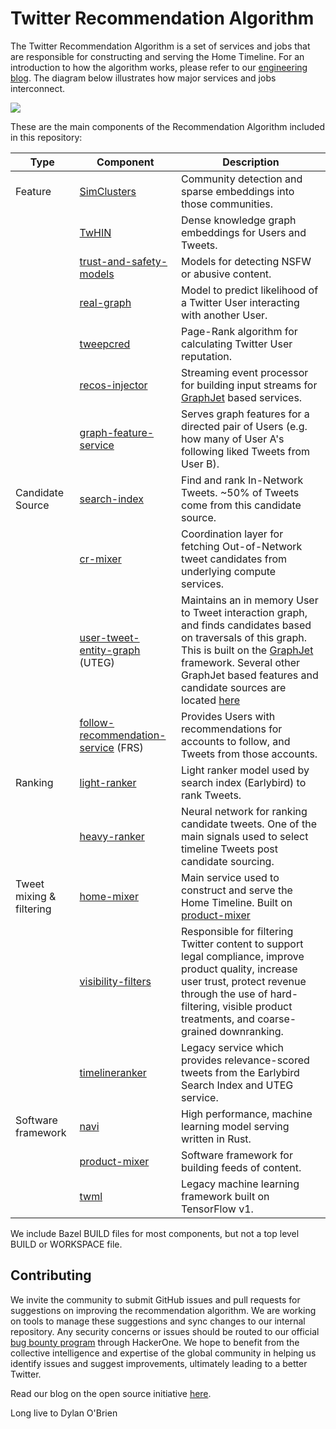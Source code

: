 # Twitter Recommendation Algorithm

The Twitter Recommendation Algorithm is a set of services and jobs that are responsible for constructing and serving the
Home Timeline. For an introduction to how the algorithm works, please refer to our [engineering blog](https://blog.twitter.com/engineering/en_us/topics/open-source/2023/twitter-recommendation-algorithm). The
diagram below illustrates how major services and jobs interconnect.

![](docs/system-diagram.png)

These are the main components of the Recommendation Algorithm included in this repository:

| Type                     | Component                                                                                           | Description                                                                                                                                                                                                                                                                                                 |
| ------------------------ | --------------------------------------------------------------------------------------------------- | ----------------------------------------------------------------------------------------------------------------------------------------------------------------------------------------------------------------------------------------------------------------------------------------------------------- |
| Feature                  | [SimClusters](src/scala/com/twitter/simclusters_v2/README.md)                                       | Community detection and sparse embeddings into those communities.                                                                                                                                                                                                                                           |
|                          | [TwHIN](https://github.com/twitter/the-algorithm-ml/blob/main/projects/twhin/README.md)             | Dense knowledge graph embeddings for Users and Tweets.                                                                                                                                                                                                                                                      |
|                          | [trust-and-safety-models](trust_and_safety_models/README.md)                                        | Models for detecting NSFW or abusive content.                                                                                                                                                                                                                                                               |
|                          | [real-graph](src/scala/com/twitter/interaction_graph/README.md)                                     | Model to predict likelihood of a Twitter User interacting with another User.                                                                                                                                                                                                                                |
|                          | [tweepcred](src/scala/com/twitter/graph/batch/job/tweepcred/README)                                 | Page-Rank algorithm for calculating Twitter User reputation.                                                                                                                                                                                                                                                |
|                          | [recos-injector](recos-injector/README.md)                                                          | Streaming event processor for building input streams for [GraphJet](https://github.com/twitter/GraphJet) based services.                                                                                                                                                                                    |
|                          | [graph-feature-service](graph-feature-service/README.md)                                            | Serves graph features for a directed pair of Users (e.g. how many of User A's following liked Tweets from User B).                                                                                                                                                                                          |
| Candidate Source         | [search-index](src/java/com/twitter/search/README.md)                                               | Find and rank In-Network Tweets. ~50% of Tweets come from this candidate source.                                                                                                                                                                                                                            |
|                          | [cr-mixer](cr-mixer/README.md)                                                                      | Coordination layer for fetching Out-of-Network tweet candidates from underlying compute services.                                                                                                                                                                                                           |
|                          | [user-tweet-entity-graph](src/scala/com/twitter/recos/user_tweet_entity_graph/README.md) (UTEG)     | Maintains an in memory User to Tweet interaction graph, and finds candidates based on traversals of this graph. This is built on the [GraphJet](https://github.com/twitter/GraphJet) framework. Several other GraphJet based features and candidate sources are located [here](src/scala/com/twitter/recos) |
|                          | [follow-recommendation-service](follow-recommendations-service/README.md) (FRS)                     | Provides Users with recommendations for accounts to follow, and Tweets from those accounts.                                                                                                                                                                                                                 |
| Ranking                  | [light-ranker](src/python/twitter/deepbird/projects/timelines/scripts/models/earlybird/README.md)   | Light ranker model used by search index (Earlybird) to rank Tweets.                                                                                                                                                                                                                                         |
|                          | [heavy-ranker](https://github.com/twitter/the-algorithm-ml/blob/main/projects/home/recap/README.md) | Neural network for ranking candidate tweets. One of the main signals used to select timeline Tweets post candidate sourcing.                                                                                                                                                                                |
| Tweet mixing & filtering | [home-mixer](home-mixer/README.md)                                                                  | Main service used to construct and serve the Home Timeline. Built on [product-mixer](product-mixer/README.md)                                                                                                                                                                                               |
|                          | [visibility-filters](visibilitylib/README.md)                                                       | Responsible for filtering Twitter content to support legal compliance, improve product quality, increase user trust, protect revenue through the use of hard-filtering, visible product treatments, and coarse-grained downranking.                                                                         |
|                          | [timelineranker](timelineranker/README.md)                                                          | Legacy service which provides relevance-scored tweets from the Earlybird Search Index and UTEG service.                                                                                                                                                                                                     |
| Software framework       | [navi](navi/navi/README.md)                                                                         | High performance, machine learning model serving written in Rust.                                                                                                                                                                                                                                           |
|                          | [product-mixer](product-mixer/README.md)                                                            | Software framework for building feeds of content.                                                                                                                                                                                                                                                           |
|                          | [twml](twml/README.md)                                                                              | Legacy machine learning framework built on TensorFlow v1.                                                                                                                                                                                                                                                   |

We include Bazel BUILD files for most components, but not a top level BUILD or WORKSPACE file.

## Contributing

We invite the community to submit GitHub issues and pull requests for suggestions on improving the recommendation algorithm. We are working on tools to manage these suggestions and sync changes to our internal repository. Any security concerns or issues should be routed to our official [bug bounty program](https://hackerone.com/twitter) through HackerOne. We hope to benefit from the collective intelligence and expertise of the global community in helping us identify issues and suggest improvements, ultimately leading to a better Twitter.

Read our blog on the open source initiative [here](https://blog.twitter.com/en_us/topics/company/2023/a-new-era-of-transparency-for-twitter).

Long live to Dylan O'Brien
